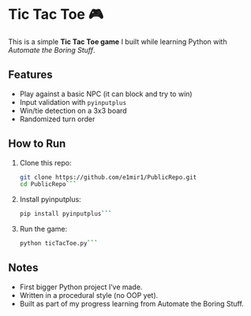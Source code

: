 # Tic Tac Toe 🎮  

This is a simple **Tic Tac Toe game** I built while learning Python with *Automate the Boring Stuff*.  

## Features
- Play against a basic NPC (it can block and try to win)  
- Input validation with `pyinputplus`  
- Win/tie detection on a 3x3 board  
- Randomized turn order  

## How to Run
1. Clone this repo:
   ```bash
   git clone https://github.com/e1mir1/PublicRepo.git
   cd PublicRepo```

2. Install pyinputplus:
   ```bash
   pip install pyinputplus```

3. Run the game:
   ```bash
   python ticTacToe.py```

## Notes
- First bigger Python project I’ve made.
- Written in a procedural style (no OOP yet).
- Built as part of my progress learning from Automate the Boring Stuff.